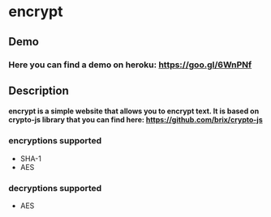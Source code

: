 # encrypt

## Demo
### Here you can find a demo on heroku: https://goo.gl/6WnPNf

## Description
#### encrypt is a simple website that allows you to encrypt text. It is based on crypto-js library that you can find here: https://github.com/brix/crypto-js

### encryptions supported
* SHA-1
* AES

### decryptions supported
* AES